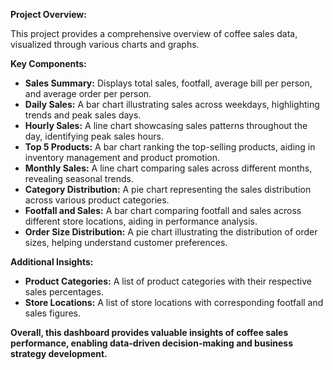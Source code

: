 
**Project Overview:**

This project provides a comprehensive overview of coffee sales data, visualized through various charts and graphs. 

**Key Components:**

* **Sales Summary:** Displays total sales, footfall, average bill per person, and average order per person.
* **Daily Sales:** A bar chart illustrating sales across weekdays, highlighting trends and peak sales days.
* **Hourly Sales:** A line chart showcasing sales patterns throughout the day, identifying peak sales hours.
* **Top 5 Products:** A bar chart ranking the top-selling products, aiding in inventory management and product promotion.
* **Monthly Sales:** A line chart comparing sales across different months, revealing seasonal trends.
* **Category Distribution:** A pie chart representing the sales distribution across various product categories.
* **Footfall and Sales:** A bar chart comparing footfall and sales across different store locations, aiding in performance analysis.
* **Order Size Distribution:** A pie chart illustrating the distribution of order sizes, helping understand customer preferences.

**Additional Insights:**

* **Product Categories:** A list of product categories with their respective sales percentages.
* **Store Locations:** A list of store locations with corresponding footfall and sales figures.

**Overall, this dashboard provides valuable insights of coffee sales performance, enabling data-driven decision-making and business strategy development.**
